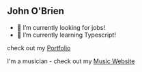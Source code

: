 ## John O'Brien

- 🔭 I’m currently looking for jobs!
- 🌱 I’m currently learning Typescript!

check out my [Portfolio](https://johnobriendev.com/)

I'm a musician - check out my [Music Website](https://johnobrienguitar.com/)





<!--
**johnobriendev/johnobriendev** is a ✨ _special_ ✨ repository because its `README.md` (this file) appears on your GitHub profile.

Here are some ideas to get you started:

- 🔭 I’m currently working on ...
- 🌱 I’m currently learning ...
- 👯 I’m looking to collaborate on ...
- 🤔 I’m looking for help with ...
- 💬 Ask me about ...
- 📫 How to reach me: ...
- 😄 Pronouns: ...
- ⚡ Fun fact: ...
-->

